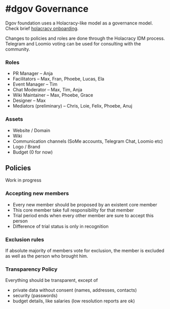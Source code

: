 # \#dgov Governance

Dgov foundation uses a Holacracy-like model as a governance model. Check brief [holacracy onboarding](holacracy.md).

Changes to policies and roles are done through the Holacracy IDM process. Telegram and Loomio voting can be used for consulting with the community.

### Roles

* PR Manager – Anja
* Facilitators – Max, Fran, Phoebe, Lucas, Ela
* Event Manager – Tim
* Chat Moderator – Max, Tim, Anja
* Wiki Maintainer – Max, Phoebe, Grace
* Designer – Max
* Mediators \(preliminary\) – Chris, Loie, Felix, Phoebe, Anuj

### Assets

* Website / Domain
* Wiki
* Communication channels \(SoMe accounts, Telegram Chat, Loomio etc\)
* Logo / Brand
* Budget \(0 for now\)

## Policies

Work in progress

### Accepting new members

* Every new member should be proposed by an existent core member
* This core member take full responsibility for that member
* Trial period ends when every other member are sure to accept this person
* Difference of trial status is only in recognition

### Exclusion rules

If absolute majority of members vote for exclusion, the member is excluded as well as the person who brought him.

### Transparency Policy

Everything should be transparent, except of 

* private data without consent \(names, addresses, contacts\)
* security \(passwords\)
* budget details, like salaries \(low resolution reports are ok\)

